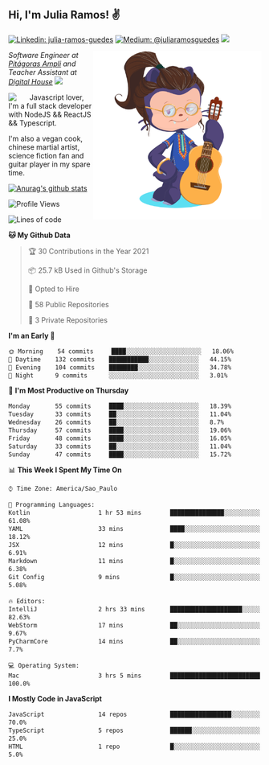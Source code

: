 <h2>Hi, I'm Julia Ramos! &#9996</h2>

[![Linkedin: julia-ramos-guedes](https://img.shields.io/badge/-Linkedin-blue?style=flat&logo=Linkedin&logoColor=white&link=https://www.linkedin.com/in/julia-ramos-guedes/)](https://www.linkedin.com/in/julia-ramos-guedes/)
[![Medium: @juliaramosguedes](https://img.shields.io/badge/-Medium-black?style=flat&logo=Medium&logoColor=white&link=https://medium.com/@juliaramosguedes/)](https://medium.com/@juliaramosguedes/)
![](https://medium.com/@juliaramosguedes/followers)

<!-- 
![Waka Readme](https://github.com/juliaramosguedes/juliaramosguedes/workflows/Waka%20Readme/badge.svg)

![GitHub followers](https://img.shields.io/github/followers/juliaramosguedes?label=Follow&style=for-the-badge&logo=Github&logoColor=white)

![Twitter Follow](https://img.shields.io/twitter/follow/juliaramosdev?label=Follow&style=for-the-badge)
<img src="https://icon-icons.com/icons2/2107/PNG/48/file_type_node_icon_130301.png" width="16px">
<img src="https://icon-icons.com/icons2/2108/PNG/48/react_icon_130845.png" width="16px"> 
 -->

<img align='right' src="https://github.com/juliaramosguedes/juliaramosguedes/blob/main/assets/octocat_julia.png?raw=true" width="335">
<p><em>Software Engineer at <a href="https://www.ampli.com.br/graduacao/vestibular">Pitágoras Ampli</a> and Teacher Assistant at <a href="https://www.digitalhouse.com/br/">Digital House</a> <img src="https://media.giphy.com/media/WUlplcMpOCEmTGBtBW/giphy.gif" width="30"> 
</em></p>


<img align='left' src="https://icon-icons.com/icons2/2108/PNG/48/javascript_icon_130900.png" width="42px"> <p>Javascript lover, I'm a full stack developer with NodeJS && ReactJS && Typescript.</p>
<p>I'm also a vegan cook, chinese martial artist, science fiction fan and guitar player in my spare time.</p>

[![Anurag's github stats](https://github-readme-stats.vercel.app/api?username=juliaramosguedes&hide=issues&count_private=true&show_icons=true&theme=dracula)](https://juliaramos.com.br)
<!-- 
<h3>Checkout some stats since 05/08/2020</h3>
 -->
 
<!--START_SECTION:waka-->
![Profile Views](http://img.shields.io/badge/Profile%20Views-0-blue)

![Lines of code](https://img.shields.io/badge/From%20Hello%20World%20I%27ve%20Written-1.1%20million%20lines%20of%20code-blue)

**🐱 My Github Data** 

> 🏆 30 Contributions in the Year 2021
 > 
> 📦 25.7 kB Used in Github's Storage 
 > 
> 💼 Opted to Hire
 > 
> 📜 58 Public Repositories 
 > 
> 🔑 3 Private Repositories  
 > 
**I'm an Early 🐤** 

```text
🌞 Morning    54 commits     ████░░░░░░░░░░░░░░░░░░░░░   18.06% 
🌆 Daytime    132 commits    ███████████░░░░░░░░░░░░░░   44.15% 
🌃 Evening    104 commits    ████████░░░░░░░░░░░░░░░░░   34.78% 
🌙 Night      9 commits      ░░░░░░░░░░░░░░░░░░░░░░░░░   3.01%

```
📅 **I'm Most Productive on Thursday** 

```text
Monday       55 commits     ████░░░░░░░░░░░░░░░░░░░░░   18.39% 
Tuesday      33 commits     ██░░░░░░░░░░░░░░░░░░░░░░░   11.04% 
Wednesday    26 commits     ██░░░░░░░░░░░░░░░░░░░░░░░   8.7% 
Thursday     57 commits     ████░░░░░░░░░░░░░░░░░░░░░   19.06% 
Friday       48 commits     ████░░░░░░░░░░░░░░░░░░░░░   16.05% 
Saturday     33 commits     ██░░░░░░░░░░░░░░░░░░░░░░░   11.04% 
Sunday       47 commits     ████░░░░░░░░░░░░░░░░░░░░░   15.72%

```


📊 **This Week I Spent My Time On** 

```text
⌚︎ Time Zone: America/Sao_Paulo

💬 Programming Languages: 
Kotlin                   1 hr 53 mins        ███████████████░░░░░░░░░░   61.08% 
YAML                     33 mins             ████░░░░░░░░░░░░░░░░░░░░░   18.12% 
JSX                      12 mins             █░░░░░░░░░░░░░░░░░░░░░░░░   6.91% 
Markdown                 11 mins             █░░░░░░░░░░░░░░░░░░░░░░░░   6.38% 
Git Config               9 mins              █░░░░░░░░░░░░░░░░░░░░░░░░   5.08%

🔥 Editors: 
IntelliJ                 2 hrs 33 mins       ████████████████████░░░░░   82.63% 
WebStorm                 17 mins             ██░░░░░░░░░░░░░░░░░░░░░░░   9.67% 
PyCharmCore              14 mins             ██░░░░░░░░░░░░░░░░░░░░░░░   7.7%

💻 Operating System: 
Mac                      3 hrs 5 mins        █████████████████████████   100.0%

```

**I Mostly Code in JavaScript** 

```text
JavaScript               14 repos            █████████████████░░░░░░░░   70.0% 
TypeScript               5 repos             ██████░░░░░░░░░░░░░░░░░░░   25.0% 
HTML                     1 repo              █░░░░░░░░░░░░░░░░░░░░░░░░   5.0%

```



<!--END_SECTION:waka-->
